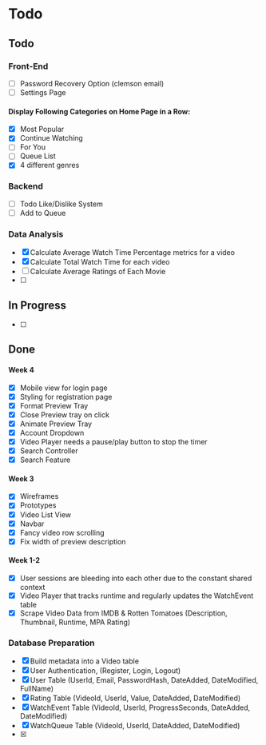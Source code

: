 # Todo

## Todo
### Front-End
- [ ] Password Recovery Option (clemson email)
- [ ] Settings Page

#### Display Following Categories on Home Page in a Row:
- [x] Most Popular
- [x] Continue Watching
- [ ] For You
- [ ] Queue List
- [x] 4 different genres

### Backend
- [ ] Todo Like/Dislike System
- [ ] Add to Queue

### Data Analysis
- [x] Calculate Average Watch Time Percentage metrics for a video
- [x] Calculate Total Watch Time for each video
- [ ] Calculate Average Ratings of Each Movie
- [ ] 

## In Progress
- [ ] 

## Done
#### Week 4
- [x] Mobile view for login page
- [x] Styling for registration page
- [x] Format Preview Tray
- [x] Close Preview tray on click
- [x] Animate Preview Tray
- [x] Account Dropdown
- [x] Video Player needs a pause/play button to stop the timer
- [x] Search Controller
- [x] Search Feature

#### Week 3
- [x] Wireframes
- [x] Prototypes
- [x] Video List View
- [x] Navbar
- [x] Fancy video row scrolling
- [x] Fix width of preview description

#### Week 1-2
- [x] User sessions are bleeding into each other due to the constant shared context
- [x] Video Player that tracks runtime and regularly updates the WatchEvent table
- [x] Scrape Video Data from IMDB & Rotten Tomatoes (Description, Thumbnail, Runtime, MPA Rating)
### Database Preparation
- [x] Build metadata into a Video table
- [x] User Authentication, (Register, Login, Logout)
- [x] User Table (UserId, Email, PasswordHash, DateAdded, DateModified, FullName)
- [x] Rating Table (VideoId, UserId, Value, DateAdded, DateModified)
- [x] WatchEvent Table (VideoId, UserId, ProgressSeconds, DateAdded, DateModified)
- [x] WatchQueue Table (VideoId, UserId, DateAdded, DateModified)
- [x] 

